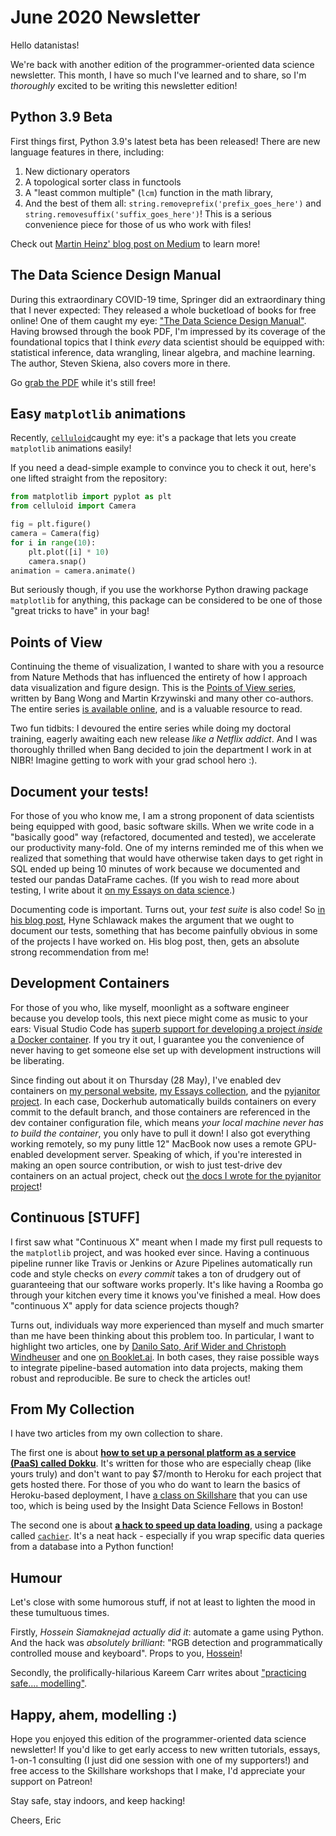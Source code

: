 # June 2020 Newsletter

Hello datanistas!

We're back with another edition of the programmer-oriented data science newsletter.
This month, I have so much I've learned and to share,
so I'm _thoroughly_ excited to be writing this newsletter edition!

## Python 3.9 Beta

First things first, Python 3.9's latest beta has been released!
There are new language features in there, including:

1. New dictionary operators
2. A topological sorter class in functools
3. A "least common multiple" (`lcm`) function in the math library,
4. And the best of them all: `string.removeprefix('prefix_goes_here')` and `string.removesuffix('suffix_goes_here')`!
This is a serious convenience piece for those of us who work with files!

Check out [Martin Heinz' blog post on Medium][py39] to learn more!

[py39]: https://medium.com/@martin.heinz/new-features-in-python-3-9-you-should-know-about-14f3c647c2b4

## The Data Science Design Manual

During this extraordinary COVID-19 time,
Springer did an extraordinary thing that I never expected:
They released a whole bucketload of books for free online!
One of them caught my eye: ["The Data Science Design Manual"][dsmanual].
Having browsed through the book PDF, I'm impressed by its coverage of the foundational topics
that I think _every_ data scientist should be equipped with:
statistical inference, data wrangling, linear algebra, and machine learning.
The author, Steven Skiena, also covers more in there.

Go [grab the PDF][dsmanual] while it's still free!

[dsmanual]: https://link.springer.com/book/10.1007%2F978-3-319-55444-0


## Easy `matplotlib` animations

Recently, [`celluloid`][celluloid]caught my eye: it's a package that lets you create `matplotlib` animations easily!

If you need a dead-simple example to convince you to check it out, here's one lifted straight from the repository:

```python
from matplotlib import pyplot as plt
from celluloid import Camera

fig = plt.figure()
camera = Camera(fig)
for i in range(10):
    plt.plot([i] * 10)
    camera.snap()
animation = camera.animate()
```

But seriously though, if you use the workhorse Python drawing package `matplotlib` for anything,
this package can be considered to be one of those "great tricks to have" in your bag!


[celluloid]: https://github.com/jwkvam/celluloid

## Points of View

Continuing the theme of visualization,
I wanted to share with you a resource from Nature Methods that has influenced
the entirety of how I approach data visualization and figure design.
This is the [Points of View series][pov],
written by Bang Wong and Martin Krzywinski and many other co-authors.
The entire series [is available online][pov], and is a valuable resource to read.

Two fun tidbits: I devoured the entire series while doing my doctoral training,
eagerly awaiting each new release _like a Netflix addict_.
And I was thoroughly thrilled when Bang decided to join the department I work in at NIBR!
Imagine getting to work with your grad school hero :).

[pov]: http://blogs.nature.com/methagora/2013/07/data-visualization-points-of-view.html

## Document your tests!

For those of you who know me, I am a strong proponent of data scientists
being equipped with good, basic software skills.
When we write code in a "basically good" way (refactored, documented and tested),
we accelerate our productivity many-fold.
One of my interns reminded me of this when we realized
that something that would have otherwise taken days to get right in SQL
ended up being 10 minutes of work
because we documented and tested our pandas DataFrame caches.
(If you wish to read more about testing, I write about it [on my Essays on data science][test_code].)

[test_code]: https://ericmjl.github.io/essays-on-data-science/software-skills/testing/

Documenting code is important.
Turns out, your _test suite_ is also code!
So [in his blog post][doctest], Hyne Schlawack makes the argument that we ought to document our tests,
something that has become painfully obvious in some of the projects I have worked on.
His blog post, then, gets an absolute strong recommendation from me!

[doctest]: https://hynek.me/articles/document-your-tests/

## Development Containers

For those of you who, like myself, moonlight as a software engineer because you develop tools,
this next piece might come as music to your ears:
Visual Studio Code has [superb support for developing a project _inside_ a Docker container][devcontainer].
If you try it out, I guarantee you
the convenience of never having to get someone else set up with development instructions
will be liberating.

Since finding out about it on Thursday (28 May),
I've enabled dev containers on [my personal website][ericmjl],
[my Essays collection][essays],
and the [pyjanitor project][pyjanitor].
In each case, Dockerhub automatically builds containers on every commit to the default branch,
and those containers are referenced in the dev container configuration file,
which means _your local machine never has to build the container_,
you only have to pull it down!
I also got everything working remotely,
so my puny little 12" MacBook now uses a remote GPU-enabled development server.
Speaking of which, if you're interested in making an open source contribution,
or wish to just test-drive dev containers on an actual project,
check out [the docs I wrote for the pyjanitor project][devdocs]!

[devcontainer]: https://code.visualstudio.com/docs/remote/containers
[ericmjl]: https://github.com/ericmjl/website
[essays]: https://github.com/ericmjl/essays-on-data-science
[pyjanitor]: https://github.com/ericmjl/pyjanitor
[devdocs]: https://pyjanitor.readthedocs.io/contributing.html#get-started

## Continuous [STUFF]

I first saw what "Continuous X" meant
when I made my first pull requests to the `matplotlib` project,
and was hooked ever since.
Having a continuous pipeline runner
like Travis or Jenkins or Azure Pipelines
automatically run code and style checks on _every commit_
takes a ton of drudgery out of guaranteeing that our software works properly.
It's like having a Roomba go through your kitchen every time it knows you've finished a meal.
How does "continuous X" apply for data science projects though?

Turns out, individuals way more experienced than myself and much smarter than me
have been thinking about this problem too.
In particular, I want to highlight two articles,
one by [Danilo Sato, Arif Wider and Christoph Windheuser][cd_fowler]
and one [on Booklet.ai][cd_booklet].
In both cases, they raise possible ways to integrate pipeline-based automation into data projects,
making them robust and reproducible.
Be sure to check the articles out!

[cd_fowler]: https://martinfowler.com/articles/cd4ml.html
[cd_booklet]: https://booklet.ai/blog/continuous-delivery-machine-learning-cd4ml/

## From My Collection

I have two articles from my own collection to share.

The first one is about [**how to set up a personal platform as a service (PaaS) called Dokku**][blog_dokku].
It's written for those who are especially cheap (like yours truly)
and don't want to pay $7/month to Heroku for each project that gets hosted there.
For those of you who do want to learn the basics of Heroku-based deployment,
I have [a class on Skillshare][skillshare] that you can use too,
which is being used by the Insight Data Science Fellows in Boston!

[blog_dokku]: https://ericmjl.github.io/essays-on-data-science/miscellaneous/static-sites-on-dokku/
[skillshare]: https://skl.sh/3dbXxNa

The second one is about [**a hack to speed up data loading**][blog_cachier],
using a package called [`cachier`][cachier].
It's a neat hack - especially if you wrap specific data queries from a database into a Python function!

[cachier]: https://github.com/shaypal5/cachier
[blog_cachier]: https://ericmjl.github.io/blog/2019/10/18/caching-long-running-function-results/

## Humour

Let's close with some humorous stuff, if not at least to lighten the mood in these tumultuous times.

Firstly, _Hossein Siamaknejad actually did it_:
automate a game using Python.
And the hack was _absolutely brilliant_:
"RGB detection and programmatically controlled mouse and keyboard".
Props to you, [Hossein][hossein]!

[hossein]: https://www.linkedin.com/posts/siamaknejad_python-ai-automation-ugcPost-6665159908478066688-JB8I/

Secondly, the prolifically-hilarious Kareem Carr writes about ["practicing safe.... modelling"][kareem].

[kareem]: https://twitter.com/kareem_carr/status/1245731021707976704

## Happy, ahem, modelling :)

Hope you enjoyed this edition of the programmer-oriented data science newsletter!
If you'd like to get early access to new written tutorials, essays,
1-on-1 consulting (I just did one session with one of my supporters!)
and free access to the Skillshare workshops that I make,
I'd appreciate your support on Patreon!

Stay safe, stay indoors, and keep hacking!

Cheers,
Eric
